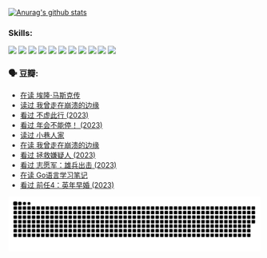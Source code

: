 
[![Anurag's github stats](https://github-readme-stats.vercel.app/api?username=w940853815)](https://github.com/anuraghazra/github-readme-stats)

### Skills:

<code><img height="32" src="https://cdn.jsdelivr.net/npm/simple-icons@v5/icons/python.svg"></code>
<code><img height="32" src="https://cdn.jsdelivr.net/npm/simple-icons@v5/icons/javascript.svg"></code>
<code><img height="32" src="https://cdn.jsdelivr.net/npm/simple-icons@v5/icons/django.svg"></code>
<code><img height="32" src="https://cdn.jsdelivr.net/npm/simple-icons@v5/icons/flask.svg"></code>
<code><img height="32" src="https://cdn.jsdelivr.net/npm/simple-icons@v5/icons/vuetify.svg"></code>
<code><img height="32" src="https://cdn.jsdelivr.net/npm/simple-icons@v5/icons/git.svg"></code>
<code><img height="32" src="https://cdn.jsdelivr.net/npm/simple-icons@v5/icons/docker.svg"></code>
<code><img height="32" src="https://cdn.jsdelivr.net/npm/simple-icons@v5/icons/postgresql.svg"></code>
<code><img height="32" src="https://cdn.jsdelivr.net/npm/simple-icons@v5/icons/elasticsearch.svg"></code>
<code><img height="32" src="https://cdn.jsdelivr.net/npm/simple-icons@v5/icons/macos.svg"></code>
<code><img height="32" src="https://cdn.jsdelivr.net/npm/simple-icons@v5/icons/linux.svg"></code>

### 🗣 豆瓣:

<!-- DOUBAN-ACTIVITIES:START -->
- [在读 埃隆·马斯克传](https://www.douban.com/people/136069238/status/4500417190/?_i=06429675)
- [读过 我曾走在崩溃的边缘](https://www.douban.com/people/136069238/status/4500416754/?_i=06429675)
- [看过 不虚此行‎ (2023)](https://www.douban.com/people/136069238/status/4499973052/?_i=06429675)
- [看过 年会不能停！‎ (2023)](https://www.douban.com/people/136069238/status/4498582002/?_i=06429675)
- [读过 小巷人家](https://www.douban.com/people/136069238/status/4489290935/?_i=06429675)
- [在读 我曾走在崩溃的边缘](https://www.douban.com/people/136069238/status/4489290559/?_i=06429675)
- [看过 拯救嫌疑人‎ (2023)](https://www.douban.com/people/136069238/status/4477421513/?_i=06429675)
- [看过 志愿军：雄兵出击‎ (2023)](https://www.douban.com/people/136069238/status/4465247367/?_i=06429675)
- [在读 Go语言学习笔记](https://www.douban.com/people/136069238/status/4459852901/?_i=06429675)
- [看过 前任4：英年早婚‎ (2023)](https://www.douban.com/people/136069238/status/4458320768/?_i=06429675)
<!-- DOUBAN-ACTIVITIES:END -->


![Snake animation](https://raw.githubusercontent.com/w940853815/w940853815/output/github-contribution-grid-snake.svg)

<!--
**w940853815/w940853815** is a ✨ _special_ ✨ repository because its `README.md` (this file) appears on your GitHub profile.

Here are some ideas to get you started:

- 🔭 I’m currently working on ...
- 🌱 I’m currently learning ...
- 👯 I’m looking to collaborate on ...
- 🤔 I’m looking for help with ...
- 💬 Ask me about ...
- 📫 How to reach me: ...
- 😄 Pronouns: ...
- ⚡ Fun fact: ...
-->
